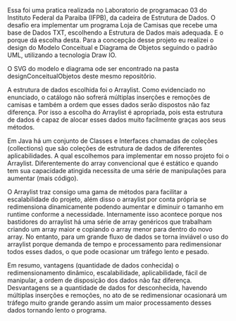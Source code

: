 Essa foi uma pratica realizada no Laboratorio de programacao 03 do Instituto Federal da Paraiba (IFPB), da cadeira de Estrutura de Dados. 
O desafio era implementar um programa Loja de Camisas que recebe uma base de Dados TXT, escolhendo a Estrutura de Dados mais adequada. E o porque dá escolha desta. 
Para a concepção desse projeto eu realizei o design do Modelo Conceitual e Diagrama de Objetos seguindo o padrão UML, utilizando a tecnologia Draw IO. 

O SVG do modelo e diagrama ode ser encontrado na pasta designConceitualObjetos deste mesmo repositôrio.

A estrutura de dados escolhida foi o Arraylist. Como evidenciado no enunciado, o catálogo não sofrerá múltiplas inserções e remoções de camisas 
e também a ordem que esses dados serão dispostos não faz diferença. Por isso a escolha do Arraylist é apropriada, pois esta estrutura de dados 
é capaz de alocar esses dados muito facilmente graças aos seus métodos. 

Em Java há um conjunto de Classes e Interfaces chamadas de coleções (collections) que são coleções de estrutura de dados de diferentes aplicabilidades. 
A qual escolhemos para implementar em nosso projeto foi o Arraylist. Diferentemente do array convencional que é estático e quando tem sua capacidade atingida 
necessita de uma série de manipulações para aumentar (mais código).

O Arraylist traz consigo uma gama de métodos para facilitar a escalabilidade do projeto, além disso o arraylist por conta própria se redimensiona dinamicamente 
podendo aumentar e diminuir o tamanho em runtime conforme a necessidade. Internamente isso acontece porque nos bastidores do arraylist há uma série de array genéricos que trabalham 
criando um array maior e copiando o array menor para dentro do novo array. No entanto, para um grande fluxo de dados se torna inviável o uso do arraylist porque demanda de tempo 
e processamento para redimensionar todos esses dados, o que pode ocasionar um tráfego lento e pesado.

Em resumo, vantagens (quantidade de dados conhecida) o redimensionamento dinâmico, escalabilidade, aplicabilidade, fácil de manipular, a ordem de disposição dos dados não faz diferença.
Desvantagens se a quantidade de dados for desconhecida, havendo múltiplas inserções e remoções, no ato de se redimensionar ocasionará um tráfego muito grande 
gerando assim um maior processamento desses dados tornando lento o programa.
